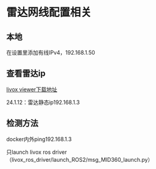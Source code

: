# 雷达网线配置相关

## 本地
在设置里添加有线IPv4，192.168.1.50

## 查看雷达ip
[livox viewer下载地址](https://www.livoxtech.com/cn/mid-360/downloads)

24.1.12：雷达静态ip192.168.1.3

## 检测方法
docker内外ping192.168.1.3

只launch livox ros driver（livox_ros_driver/launch_ROS2/msg_MID360_launch.py）